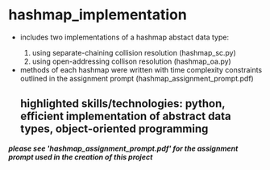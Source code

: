 <h1>hashmap_implementation</h1>
<ul>
  <li>includes two implementations of a hashmap abstact data type:</li>
  <ol>
  <li>using separate-chaining collision resolution (hashmap_sc.py)</li>
  <li>using open-addressing collison resolution (hashmap_oa.py)</li>
  </ol>
<li>methods of each hashmap were written with time complexity constraints outlined in the assignment prompt (hashmap_assignment_prompt.pdf)</li>
  <h2>
    <b>highlighted skills/technologies:</b> python, efficient implementation of abstract data types, object-oriented programming
  </h2>
</ul>

<b><em>please see 'hashmap_assignment_prompt.pdf' for the assignment prompt used in the creation of this project</em></b>

